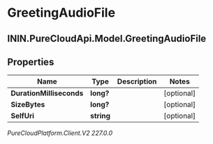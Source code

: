 # GreetingAudioFile

## ININ.PureCloudApi.Model.GreetingAudioFile

## Properties

|Name | Type | Description | Notes|
|------------ | ------------- | ------------- | -------------|
| **DurationMilliseconds** | **long?** |  | [optional] |
| **SizeBytes** | **long?** |  | [optional] |
| **SelfUri** | **string** |  | [optional] |



_PureCloudPlatform.Client.V2 227.0.0_
